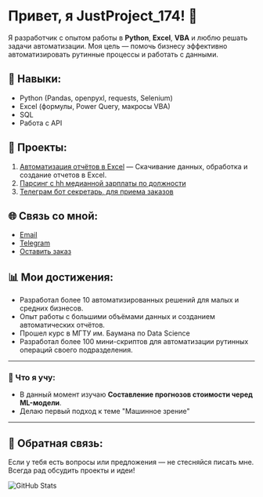 # Привет, я JustProject_174! 👋

Я разработчик с опытом работы в **Python**, **Excel**, **VBA** и люблю решать задачи автоматизации. Моя цель — помочь бизнесу эффективно автоматизировать рутинные процессы и работать с данными.

## 🔧 Навыки:
- Python (Pandas, openpyxl, requests, Selenium)
- Excel (формулы, Power Query, макросы VBA)
- SQL
- Работа с API

## 🚀 Проекты:
1. [Автоматизация отчётов в Excel]([https://github.com/Herreh174/freelance-automation-portfolio](https://github.com/JustProject174/automation_excel.git)) — Скачивание данных, обработка и создание отчетов в Excel.
2. [Парсинг с hh медианной зарплаты по должности](./case-02-job_salary_estimator1)
3. [Телеграм бот секретарь, для приема заказов](https://github.com/JustProject174/tg_secretar.git)

## 🌐 Связь со мной:
- [Email](mailto:Projman174@yandex.ru)
- [Telegram](https://t.me/JProj_174)
- [Оставить заказ](https://t.me/Just_Project_174_bot)

## 📊 Мои достижения:
- Разработал более 10 автоматизированных решений для малых и средних бизнесов.
- Опыт работы с большими объёмами данных и созданием автоматических отчётов.
- Прошел курс в МГТУ им. Баумана по Data Science
- Разработал более 100 мини-скриптов для автоматизации рутинных операций своего подразделения.

---

### 🌱 Что я учу:
- В данный момент изучаю **Составление прогнозов стоимости черед ML-модели**.
- Делаю первый подход к теме "Машинное зрение"

---

## 💬 Обратная связь:
Если у тебя есть вопросы или предложения — не стесняйся писать мне. Всегда рад обсудить проекты и идеи!

![GitHub Stats](https://github-readme-stats.vercel.app/api?username=Herreh174&show_icons=true&hide_title=true&count_private=true&hide=prs&theme=radical)
